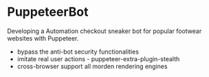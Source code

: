 # PuppeteerBot
Developing a Automation checkout sneaker bot for popular footwear websites with Puppeteer.

* bypass the anti-bot security functionalities
* imitate real user actions - puppeteer-extra-plugin-stealth
* cross-browser support all morden rendering engines
